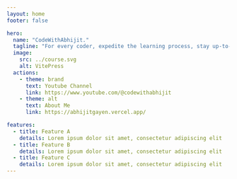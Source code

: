 ```yaml
---
layout: home
footer: false

hero:
  name: "CodeWithAbhijit."
  tagline: "For every coder, expedite the learning process, stay up-to-date, and become an active participant in the tech community."
  image:
    src: ../course.svg
    alt: VitePress
  actions:
    - theme: brand
      text: Youtube Channel
      link: https://www.youtube.com/@codewithabhijit
    - theme: alt
      text: About Me
      link: https://abhijitgayen.vercel.app/

features:
  - title: Feature A
    details: Lorem ipsum dolor sit amet, consectetur adipiscing elit
  - title: Feature B
    details: Lorem ipsum dolor sit amet, consectetur adipiscing elit
  - title: Feature C
    details: Lorem ipsum dolor sit amet, consectetur adipiscing elit
---
```

